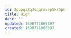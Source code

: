 ```yaml
---
id: 2dbpqz8q3vqqravep5kr5ph
title: High
desc: ''
updated: 1690771865397
created: 1690771865397
---
```

